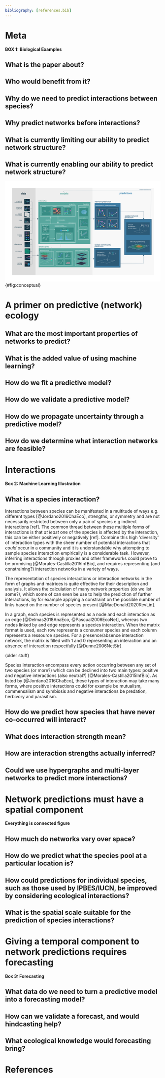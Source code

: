 ```yaml
---
bibliography: [references.bib]
---
```


# Meta

**BOX 1: Biological Examples**

## What is the paper about?

## Who would benefit from it?

## Why do we need to predict interactions between species?

## Why predict networks before interactions?

## What is currently limiting our ability to predict network structure?

## What is currently enabling our ability to predict network structure?

![TODO](figures/conceptual.png){#fig:conceptual}

# A primer on predictive (network) ecology

## What are the most important properties of networks to predict?

## What is the added value of using machine learning?

## How do we fit a predictive model?

## How do we validate a predictive model?

## How do we propagate uncertainty through a predictive model?

## How do we determine what interaction networks are feasible?

# Interactions

**Box 2: Machine Learning Illustration**

## What is a species interaction?

Interactions between species can be manifested in a multitude of ways e.g. different 
types [@Jordano2016ChaEco], strengths, or symmetry and are not necessarily restricted 
between only a pair of species e.g indirect interactions [ref]. The common thread 
between these multiple forms of interactions is that *at least* one of the species is 
affected by the interaction, this can be either positively or negatively [ref]. Combine 
this high 'diversity' of interaction types with the sheer number of potential 
interactions that *could* occur in a community and it is understandable why attempting 
to sample species interaction empirically is a considerable task. However, inferring 
interactions through proxies and other frameworks could prove to be promising 
[@Morales-Castilla2015InfBio], and requires representing (and constraining?) 
interaction networks in a variety of ways.

The representation of species interactions or interaction networks in the
form of graphs and matrices is quite effective for their description and analysis.
It allows the calculation of many network properties (do we list some?), which
some of can even be use to help the prediction of further interactions,
by for example applying a constraint on the possible number of links based on
the number of species present [@MacDonald2020RevLin].

In a graph, each species is represented as a node and each interaction as an edge
[@Delmas2018AnaEco, @Pascual2006EcoNet], whereas two nodes linked by
and edge represents a species interaction. When the matrix format is used,
each row represents a consumer species and each column represents a 
ressource species. For a presence/absence interaction network, the 
matrix is filled with 1 and 0 representing an interaction and an
absence of interaction respectfully [@Dunne2006NetStr]. 
 
 (older stuff)

Species interaction encompass every action occurring between any set
of two species (or more?) which can be declined into two main types: 
positive and negative interactions (also neutral?) [@Morales-Castilla2015InfBio].
As listed by [@Jordano2016ChaEco], these types of interaction may take many
forms, where positive interactions could for example be mutualism, 
commensalism and symbiosis and negative interactions be predation, herbivory
and parasitism.

## How do we predict how species that have never co-occurred will interact?

## What does interaction strength mean?

## How are interaction strengths actually inferred? 

## Could we use hypergraphs and multi-layer networks to predict more interactions? 

# Network predictions must have a spatial component

**Everything is connected figure**

## How much do networks vary over space?

## How do we predict what the species pool at a particular location is?

## How could predictions for individual species, such as those used by IPBES/IUCN, be improved by considering ecological interactions?

## What is the spatial scale suitable for the prediction of species interactions?

# Giving a temporal component to network predictions requires forecasting

**Box 3: Forecasting**

## What data do we need to turn a predictive model into a forecasting model?

## How can we validate a forecast, and would hindcasting help?

## What ecological knowledge would forecasting bring?

# References
